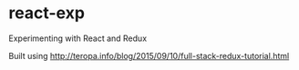 # react-exp
Experimenting with React and Redux

Built using http://teropa.info/blog/2015/09/10/full-stack-redux-tutorial.html
